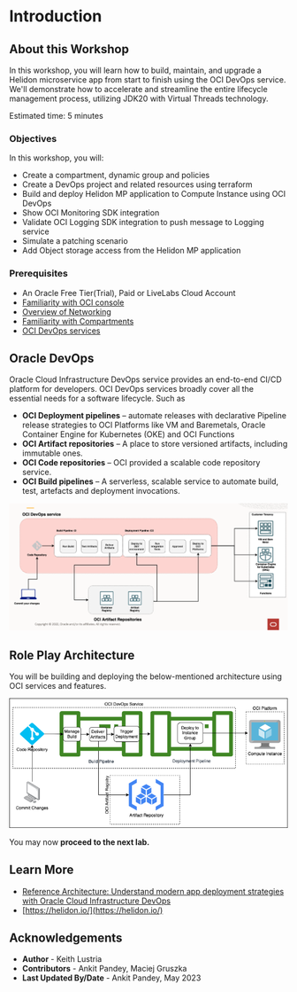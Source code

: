 # Introduction

## About this Workshop

In this workshop, you will learn how to build, maintain, and upgrade a Helidon microservice app from start to finish using the OCI DevOps service. We'll demonstrate how to accelerate and streamline the entire lifecycle management process, utilizing JDK20 with Virtual Threads technology.

Estimated time: 5 minutes

### Objectives

In this workshop, you will:

* Create a compartment, dynamic group and policies
* Create a DevOps project and related resources using terraform
* Build and deploy Helidon MP application to Compute Instance using OCI DevOps
* Show OCI Monitoring SDK integration
* Validate OCI Logging SDK integration to push message to Logging service
* Simulate a patching scenario
* Add Object storage access from the Helidon MP application

### Prerequisites

* An Oracle Free Tier(Trial), Paid or LiveLabs Cloud Account
* [Familiarity with OCI console](https://docs.us-phoenix-1.oraclecloud.com/Content/GSG/Concepts/console.htm)
* [Overview of Networking](https://docs.us-phoenix-1.oraclecloud.com/Content/Network/Concepts/overview.htm)
* [Familiarity with Compartments](https://docs.us-phoenix-1.oraclecloud.com/Content/GSG/Concepts/concepts.htm)
* [OCI DevOps services](https://docs.oracle.com/en-us/iaas/Content/devops/using/home.htm)

## Oracle DevOps

Oracle Cloud Infrastructure DevOps service provides an end-to-end CI/CD platform for developers. OCI DevOps services broadly cover all the essential needs for a software lifecycle. Such as

* **OCI Deployment pipelines** – automate releases with declarative Pipeline release strategies to OCI Platforms like VM and Baremetals, Oracle Container Engine for Kubernetes (OKE) and OCI Functions
* **OCI Artifact repositories** – A place to store versioned artifacts, including immutable ones.
* **OCI Code repositories** – OCI provided a scalable code repository service.
* **OCI Build pipelines** – A serverless, scalable service to automate build, test, artefacts and deployment invocations.

![Devops architecture](images/oci-devops.png)

## Role Play Architecture

You will be building and deploying the below-mentioned architecture using OCI services and features.

![Devops Diagram](images/devops-diagram.png)

You may now **proceed to the next lab.**


## Learn More

* [Reference Architecture: Understand modern app deployment strategies with Oracle Cloud Infrastructure DevOps](https://docs.oracle.com/en/solutions/mod-app-deploy-strategies-oci/index.html)
* [https://helidon.io/](https://helidon.io/)

## Acknowledgements

* **Author** -  Keith Lustria
* **Contributors** - Ankit Pandey, Maciej Gruszka
* **Last Updated By/Date** - Ankit Pandey, May 2023